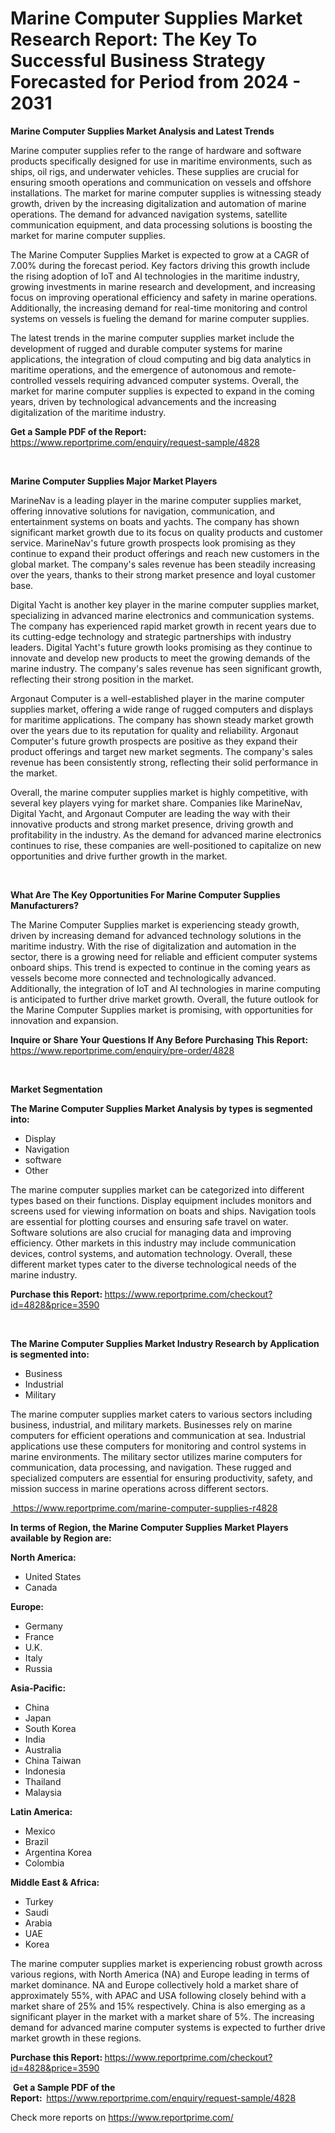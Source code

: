 <p><h1>Marine Computer Supplies Market Research Report: The Key To Successful Business Strategy Forecasted for Period from 2024 - 2031</h1></p><p><strong>Marine Computer Supplies Market Analysis and Latest Trends</strong></p>
<p><p>Marine computer supplies refer to the range of hardware and software products specifically designed for use in maritime environments, such as ships, oil rigs, and underwater vehicles. These supplies are crucial for ensuring smooth operations and communication on vessels and offshore installations. The market for marine computer supplies is witnessing steady growth, driven by the increasing digitalization and automation of marine operations. The demand for advanced navigation systems, satellite communication equipment, and data processing solutions is boosting the market for marine computer supplies.</p><p>The Marine Computer Supplies Market is expected to grow at a CAGR of 7.00% during the forecast period. Key factors driving this growth include the rising adoption of IoT and AI technologies in the maritime industry, growing investments in marine research and development, and increasing focus on improving operational efficiency and safety in marine operations. Additionally, the increasing demand for real-time monitoring and control systems on vessels is fueling the demand for marine computer supplies.</p><p>The latest trends in the marine computer supplies market include the development of rugged and durable computer systems for marine applications, the integration of cloud computing and big data analytics in maritime operations, and the emergence of autonomous and remote-controlled vessels requiring advanced computer systems. Overall, the market for marine computer supplies is expected to expand in the coming years, driven by technological advancements and the increasing digitalization of the maritime industry.</p></p>
<p><strong>Get a Sample PDF of the Report:&nbsp;</strong> <a href="https://www.reportprime.com/enquiry/request-sample/4828">https://www.reportprime.com/enquiry/request-sample/4828</a></p>
<p>&nbsp;</p>
<p><strong>Marine Computer Supplies Major Market Players</strong></p>
<p><p>MarineNav is a leading player in the marine computer supplies market, offering innovative solutions for navigation, communication, and entertainment systems on boats and yachts. The company has shown significant market growth due to its focus on quality products and customer service. MarineNav's future growth prospects look promising as they continue to expand their product offerings and reach new customers in the global market. The company's sales revenue has been steadily increasing over the years, thanks to their strong market presence and loyal customer base.</p><p>Digital Yacht is another key player in the marine computer supplies market, specializing in advanced marine electronics and communication systems. The company has experienced rapid market growth in recent years due to its cutting-edge technology and strategic partnerships with industry leaders. Digital Yacht's future growth looks promising as they continue to innovate and develop new products to meet the growing demands of the marine industry. The company's sales revenue has seen significant growth, reflecting their strong position in the market.</p><p>Argonaut Computer is a well-established player in the marine computer supplies market, offering a wide range of rugged computers and displays for maritime applications. The company has shown steady market growth over the years due to its reputation for quality and reliability. Argonaut Computer's future growth prospects are positive as they expand their product offerings and target new market segments. The company's sales revenue has been consistently strong, reflecting their solid performance in the market. </p><p>Overall, the marine computer supplies market is highly competitive, with several key players vying for market share. Companies like MarineNav, Digital Yacht, and Argonaut Computer are leading the way with their innovative products and strong market presence, driving growth and profitability in the industry. As the demand for advanced marine electronics continues to rise, these companies are well-positioned to capitalize on new opportunities and drive further growth in the market.</p></p>
<p>&nbsp;</p>
<p><strong>What Are The Key Opportunities For Marine Computer Supplies Manufacturers?</strong></p>
<p><p>The Marine Computer Supplies market is experiencing steady growth, driven by increasing demand for advanced technology solutions in the maritime industry. With the rise of digitalization and automation in the sector, there is a growing need for reliable and efficient computer systems onboard ships. This trend is expected to continue in the coming years as vessels become more connected and technologically advanced. Additionally, the integration of IoT and AI technologies in marine computing is anticipated to further drive market growth. Overall, the future outlook for the Marine Computer Supplies market is promising, with opportunities for innovation and expansion.</p></p>
<p><strong>Inquire or Share Your Questions If Any Before Purchasing This Report:</strong> <a href="https://www.reportprime.com/enquiry/pre-order/4828">https://www.reportprime.com/enquiry/pre-order/4828</a></p>
<p>&nbsp;</p>
<p><strong>Market Segmentation</strong></p>
<p><strong>The Marine Computer Supplies Market Analysis by types is segmented into:</strong></p>
<p><ul><li>Display</li><li>Navigation</li><li>software</li><li>Other</li></ul></p>
<p><p>The marine computer supplies market can be categorized into different types based on their functions. Display equipment includes monitors and screens used for viewing information on boats and ships. Navigation tools are essential for plotting courses and ensuring safe travel on water. Software solutions are also crucial for managing data and improving efficiency. Other markets in this industry may include communication devices, control systems, and automation technology. Overall, these different market types cater to the diverse technological needs of the marine industry.</p></p>
<p><strong>Purchase this Report:&nbsp;</strong><a href="https://www.reportprime.com/checkout?id=4828&price=3590">https://www.reportprime.com/checkout?id=4828&price=3590</a></p>
<p>&nbsp;</p>
<p><strong>The Marine Computer Supplies Market Industry Research by Application is segmented into:</strong></p>
<p><ul><li>Business</li><li>Industrial</li><li>Military</li></ul></p>
<p><p>The marine computer supplies market caters to various sectors including business, industrial, and military markets. Businesses rely on marine computers for efficient operations and communication at sea. Industrial applications use these computers for monitoring and control systems in marine environments. The military sector utilizes marine computers for communication, data processing, and navigation. These rugged and specialized computers are essential for ensuring productivity, safety, and mission success in marine operations across different sectors.</p></p>
<p><a href="https://www.reportprime.com/marine-computer-supplies-r4828">&nbsp;https://www.reportprime.com/marine-computer-supplies-r4828</a></p>
<p><strong>In terms of Region, the Marine Computer Supplies Market Players available by Region are:</strong></p>
<p>
    <p> <strong> North America: </strong>
        <ul>
            <li>United States</li>
            <li>Canada</li>
        </ul>
        </p> 
    <p> <strong> Europe: </strong>
        <ul>
            <li>Germany</li>
            <li>France</li>
            <li>U.K.</li>
            <li>Italy</li>
            <li>Russia</li>
        </ul>
        </p> 
    <p> <strong> Asia-Pacific: </strong>
        <ul>
            <li>China</li>
            <li>Japan</li>
            <li>South Korea</li>
            <li>India</li>
            <li>Australia</li>
            <li>China Taiwan</li>
            <li>Indonesia</li>
            <li>Thailand</li>
            <li>Malaysia</li>
        </ul>
        </p> 
    <p> <strong> Latin America: </strong>
        <ul>
            <li>Mexico</li>
            <li>Brazil</li>
            <li>Argentina Korea</li>
            <li>Colombia</li>
        </ul>
        </p> 
    <p> <strong> Middle East & Africa: </strong>
        <ul>
            <li>Turkey</li>
            <li>Saudi</li>
            <li>Arabia</li>
            <li>UAE</li>
            <li>Korea</li>
        </ul>
    </p>
    </p>
<p><p>The marine computer supplies market is experiencing robust growth across various regions, with North America (NA) and Europe leading in terms of market dominance. NA and Europe collectively hold a market share of approximately 55%, with APAC and USA following closely behind with a market share of 25% and 15% respectively. China is also emerging as a significant player in the market with a market share of 5%. The increasing demand for advanced marine computer systems is expected to further drive market growth in these regions.</p></p>
<p><strong>Purchase this Report: </strong><a href="https://www.reportprime.com/checkout?id=4828&price=3590">https://www.reportprime.com/checkout?id=4828&price=3590</a></p>
<p>&nbsp;<strong>Get a Sample PDF of the Report:&nbsp;&nbsp;</strong><a href="https://www.reportprime.com/enquiry/request-sample/4828">https://www.reportprime.com/enquiry/request-sample/4828</a></p>
<p><strong></strong></p>
<p>Check more reports on <a href="https://www.reportprime.com/">https://www.reportprime.com/</a></p>